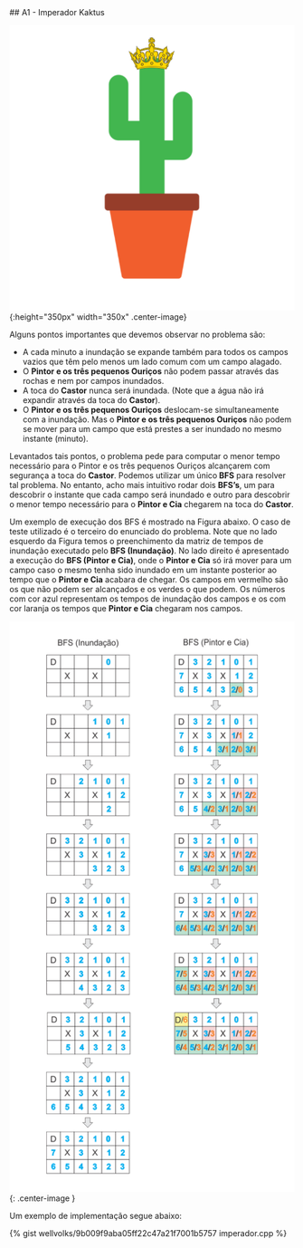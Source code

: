  <div id="imperador">
 
 </div>
## A1 - Imperador Kaktus

![](/_assets/images/cactus2.png ){:height="350px" width="350x" .center-image}

Alguns pontos importantes que devemos observar no problema são: 

<ul>
<li>A cada minuto a inundação se expande também para todos os campos vazios que têm pelo menos um lado comum com um campo alagado.</li>

<li>O <b>Pintor e os três pequenos Ouriços</b> não podem passar através das rochas e nem por campos inundados.</li>

<li>A toca do <b>Castor</b> nunca será inundada. (Note que a água não irá expandir através da toca do <b>Castor</b>).</li>

<li>O <b>Pintor e os três pequenos Ouriços</b> deslocam-se simultaneamente com a inundação. Mas o <b>Pintor e os três pequenos Ouriços</b> não podem se mover para um campo que está prestes a ser inundado no mesmo instante (minuto).</li>
</ul>

Levantados tais pontos, o problema pede para computar o menor tempo necessário para o Pintor e os três pequenos Ouriços alcançarem com segurança a toca do <b>Castor</b>. Podemos utilizar um único<b> BFS</b> para resolver tal problema. No entanto, acho mais intuitivo rodar dois <b>BFS’s</b>, um para descobrir o instante que cada campo será inundado e outro para descobrir o menor tempo necessário para o <b>Pintor e Cia</b> chegarem na toca do <b>Castor</b>.

Um exemplo de execução dos BFS é mostrado na Figura abaixo. O caso de teste utilizado é o terceiro do enunciado do problema. Note que no lado esquerdo da Figura temos o preenchimento da matriz de tempos de inundação executado pelo <b>BFS (Inundação)</b>. No lado direito é apresentado a execução do <b>BFS (Pintor e Cia)</b>, onde o <b>Pintor e Cia</b> só irá mover para um campo caso o mesmo tenha sido inundado em um instante posterior ao tempo que o <b>Pintor e Cia</b> acabara de chegar. Os campos em vermelho são os que não podem ser alcançados e os verdes o que podem. Os números com cor azul representam os tempos de inundação dos campos e os com cor laranja os tempos que <b>Pintor e Cia</b> chegaram nos campos.

![](/_assets/images/imperador.png){: .center-image }

Um exemplo de implementação segue abaixo:

{% gist wellvolks/9b009f9aba05ff22c47a21f7001b5757 imperador.cpp %}

